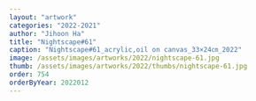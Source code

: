 ```yaml
---
layout: "artwork"
categories: "2022-2021"
author: "Jihoon Ha"
title: "Nightscape#61"
caption: "Nightscape#61_acrylic,oil on canvas_33×24㎝_2022"
image: /assets/images/artworks/2022/nightscape-61.jpg
thumb: /assets/images/artworks/2022/thumbs/nightscape-61.jpg
order: 754
orderByYear: 2022012
---
```

